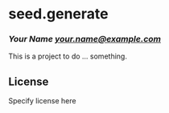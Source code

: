 # seed.generate
### _Your Name <your.name@example.com>_

This is a project to do ... something.

## License

Specify license here

